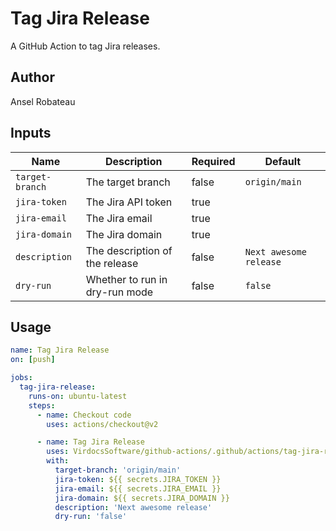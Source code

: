 # Tag Jira Release

A GitHub Action to tag Jira releases.

## Author

Ansel Robateau

## Inputs

| Name           | Description                                | Required | Default                |
|----------------|--------------------------------------------|----------|------------------------|
| `target-branch`| The target branch                          | false    | `origin/main`          |
| `jira-token`   | The Jira API token                         | true     |                        |
| `jira-email`   | The Jira email                             | true     |                        |
| `jira-domain`  | The Jira domain                            | true     |                        |
| `description`  | The description of the release             | false    | `Next awesome release` |
| `dry-run`      | Whether to run in dry-run mode             | false    | `false`                |


## Usage

```yaml
name: Tag Jira Release
on: [push]

jobs:
  tag-jira-release:
    runs-on: ubuntu-latest
    steps:
      - name: Checkout code
        uses: actions/checkout@v2

      - name: Tag Jira Release
        uses: VirdocsSoftware/github-actions/.github/actions/tag-jira-release@main
        with:
          target-branch: 'origin/main'
          jira-token: ${{ secrets.JIRA_TOKEN }}
          jira-email: ${{ secrets.JIRA_EMAIL }}
          jira-domain: ${{ secrets.JIRA_DOMAIN }}
          description: 'Next awesome release'
          dry-run: 'false'
